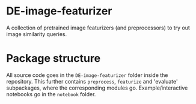 # DE-image-featurizer
A collection of pretrained image featurizers (and preprocessors) to try out image similarity queries.

# Package structure

All source code goes in the `DE-image-featurizer` folder inside the repository. This further contains `preprocess`, `featurize` and 'evaluate' subpackages, where the corresponding modules go. Example/interactive notebooks go in the `notebook` folder.

